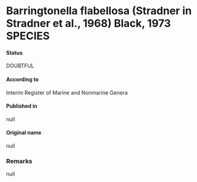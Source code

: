 Barringtonella flabellosa (Stradner in Stradner et al., 1968) Black, 1973 SPECIES
=======

#### Status
DOUBTFUL

#### According to
Interim Register of Marine and Nonmarine Genera

#### Published in
null

#### Original name
null

### Remarks
null